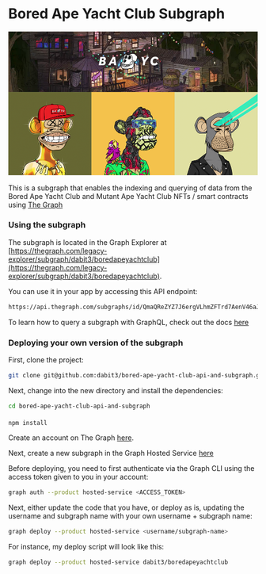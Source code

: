 # Bored Ape Yacht Club Subgraph

![Bored Ape Yach Club Subgraph](header.png)

This is a subgraph that enables the indexing and querying of data from the Bored Ape Yacht Club and Mutant Ape Yacht Club NFTs / smart contracts using [The Graph](https://thegraph.com/)

### Using the subgraph

The subgraph is located in the Graph Explorer at [https://thegraph.com/legacy-explorer/subgraph/dabit3/boredapeyachtclub](https://thegraph.com/legacy-explorer/subgraph/dabit3/boredapeyachtclub).

You can use it in your app by accessing this API endpoint:

```markdown
https://api.thegraph.com/subgraphs/id/QmaQReZYZ7J6ergVLhmZFTrd7AenV46aJ8c2Y6ohdJ3Dbp
```

To learn how to query a subgraph with GraphQL, check out the docs [here](https://thegraph.com/docs/developer/querying-from-your-app)

### Deploying your own version of the subgraph

First, clone the project:

```sh
git clone git@github.com:dabit3/bored-ape-yacht-club-api-and-subgraph.git
```

Next, change into the new directory and install the dependencies:

```sh
cd bored-ape-yacht-club-api-and-subgraph

npm install
```

Create an account on The Graph [here](https://thegraph.com/legacy-explorer/dashboard).

Next, create a new subgraph in the Graph Hosted Service [here](https://thegraph.com/legacy-explorer/subgraph/create?account=All%20Subgraphs)

Before deploying, you need to first authenticate via the Graph CLI using the access token given to you in your account:

```sh
graph auth --product hosted-service <ACCESS_TOKEN>
```

Next, either update the code that you have, or deploy as is, updating the username and subgraph name with your own username + subgraph name:

```sh
graph deploy --product hosted-service <username/subgraph-name>
```

For instance, my deploy script will look like this:

```sh
graph deploy --product hosted-service dabit3/boredapeyachtclub
```
